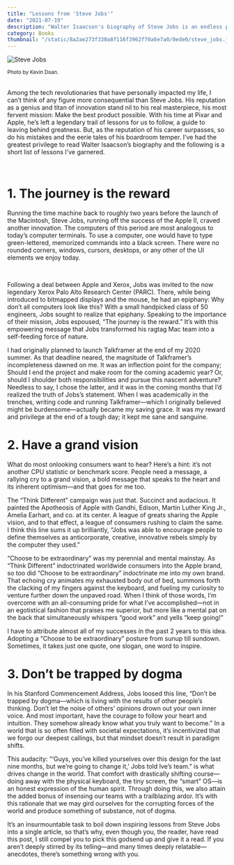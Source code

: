 ```yaml
---
title: "Lessons from 'Steve Jobs'"
date: "2021-07-19"
description: "Walter Isaacson's biography of Steve Jobs is an endless pit of wisdom."
category: Books
thumbnail: "/static/8a2ae273f330a8f116f3962f70a6e7a0/0ede0/steve_jobs.jpg"
---
```


![Steve Jobs](./steve_jobs.jpg)

<div class="caption"><small class="text-muted">Photo by Kevin Doan.</small></div>

<br>

Among the tech revolutionaries that have personally impacted my life, I can’t think of any figure more consequential than Steve Jobs. His reputation as a genius and titan of innovation stand nil to his real masterpiece, his most fervent mission: Make the best product possible. With his time at Pixar and Apple, he’s left a legendary trail of lessons for us to follow, a guide to leaving behind greatness. But, as the reputation of his career surpasses, so do his mistakes and the eerie tales of his boardroom temper. I’ve had the greatest privilege to read Walter Isaacson’s biography and the following is a short list of lessons I’ve garnered.

<br>

# 1. The journey is the reward

Running the time machine back to roughly two years before the launch of the Macintosh, Steve Jobs, running off the success of the Apple II, craved another innovation. The computers of this period are most analogous to today’s computer terminals. To use a computer, one would have to type green-lettered, memorized commands into a black screen. There were no rounded corners, windows, cursors, desktops, or any other of the UI elements we enjoy today.

<br>

Following a deal between Apple and Xerox, Jobs was invited to the now legendary Xerox Palo Alto Research Center (PARC). There, while being introduced to bitmapped displays and the mouse, he had an epiphany: Why don’t all computers look like this? With a small handpicked class of 50 engineers, Jobs sought to realize that epiphany. Speaking to the importance of their mission, Jobs espoused, “The journey is the reward.” It’s with this empowering message that Jobs transformed his ragtag Mac team into a self-feeding force of nature.

I had originally planned to launch Talkframer at the end of my 2020 summer. As that deadline neared, the magnitude of Talkframer’s incompleteness dawned on me. It was an inflection point for the company; Should I end the project and make room for the coming academic year? Or, should I shoulder both responsibilities and pursue this nascent adventure? Needless to say, I chose the latter, and it was in the coming months that I’d realized the truth of Jobs’s statement. When I was academically in the trenches, writing code and running Talkframer—which I originally believed might be burdensome—actually became my saving grace. It was my reward and privilege at the end of a tough day; it kept me sane and sanguine.

# 2. Have a grand vision

What do most onlooking consumers want to hear? Here’s a hint: it’s not another CPU statistic or benchmark score. People need a message, a rallying cry to a grand vision, a bold message that speaks to the heart and its inherent optimism—and that goes for me too.

The “Think Different” campaign was just that. Succinct and audacious. It painted the Apotheosis of Apple with Gandhi, Edison, Martin Luther King Jr., Amelia Earhart, and co. at its center. A league of greats sharing the Apple vision, and to that effect, a league of consumers rushing to claim the same. I think this line sums it up brilliantly, “Jobs was able to encourage people to define themselves as anticorporate, creative, innovative rebels simply by the computer they used.”

“Choose to be extraordinary” was my perennial and mental mainstay. As “Think Different” indoctrinated worldwide consumers into the Apple brand, so too did “Choose to be extraordinary” indoctrinate me into my own brand. That echoing cry animates my exhausted body out of bed, summons forth the clacking of my fingers against the keyboard, and fueling my curiosity to venture further down the unpaved road. When I think of those words, I’m overcome with an all-consuming pride for what I’ve accomplished—not in an egotistical fashion that praises me superior, but more like a mental pat on the back that simultaneously whispers “good work” and yells “keep going!”

I have to attribute almost all of my successes in the past 2 years to this idea. Adopting a “Choose to be extraordinary” posture from sunup till sundown. Sometimes, it takes just one quote, one slogan, one word to inspire.

# 3. Don’t be trapped by dogma

In his Stanford Commencement Address, Jobs loosed this line, “Don’t be trapped by dogma—which is living with the results of other people’s thinking. Don’t let the noise of others’ opinions drown out your own inner voice. And most important, have the courage to follow your heart and intuition. They somehow already know what you truly want to become.” In a world that is so often filled with societal expectations, it’s incentivized that we forgo our deepest callings, but that mindset doesn’t result in paradigm shifts.

This audacity: “‘Guys, you’ve killed yourselves over this design for the last nine months, but we’re going to change it,’ Jobs told Ive’s team.” is what drives change in the world. That comfort with drastically shifting course—doing away with the physical keyboard, the tiny screen, the “smart” OS—is an honest expression of the human spirit. Through doing this, we also attain the added bonus of insensing our teams with a trailblazing ardor. It’s with this rationale that we may gird ourselves for the corrupting forces of the world and produce something of substance, not of dogma.

It’s an insurmountable task to boil down inspiring lessons from Steve Jobs into a single article, so that’s why, even though you, the reader, have read this post, I still compel you to pick this godsend up and give it a read. If you aren’t deeply stirred by its telling—and many times deeply relatable—anecdotes, there’s something wrong with you.
